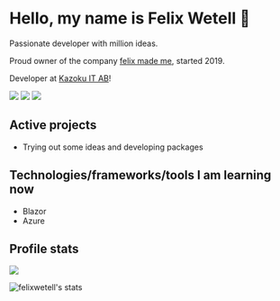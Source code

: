 # Hello, my name is Felix Wetell 🚀

Passionate developer with million ideas.

Proud owner of the company [felix made me](https://felixmade.me/), started 2019.

Developer at [Kazoku IT AB](https://www.kazoku.se/)!

[![](https://img.shields.io/badge/LinkedIn-Felix%20Wetell-blue)](https://www.linkedin.com/in/felix-wetell/)
[![](https://img.shields.io/badge/Contact-hello%40felixmade.me-green)](mailto:hello@felixmade.me?subject=I%20saw%20your%20profile%20on%20GitHub...)
[![](https://img.shields.io/badge/Website-felixmade.me-red)](https://felixmade.me)

## Active projects
- Trying out some ideas and developing packages

## Technologies/frameworks/tools I am learning now
- Blazor
- Azure

## Profile stats
![](https://komarev.com/ghpvc/?username=felixwetell&color=brightgreen&label=Profile+views)

![felixwetell's stats](https://github-readme-stats.vercel.app/api?username=felixwetell&show_icons=true)

